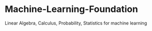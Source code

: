 # Machine-Learning-Foundation
Linear Algebra, Calculus, Probability, Statistics for machine learning
